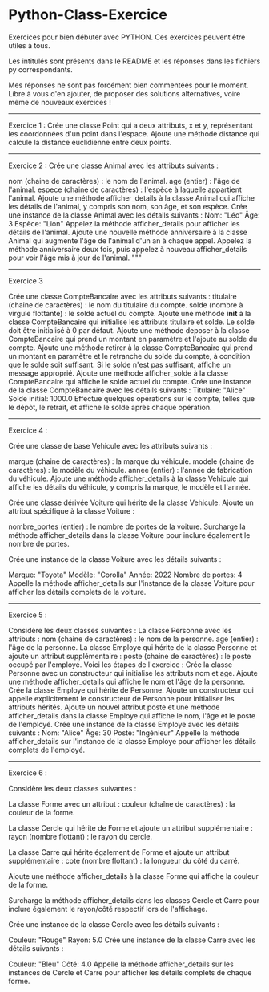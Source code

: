 # Python-Class-Exercice

Exercices pour bien débuter avec PYTHON. Ces exercices peuvent être utiles à tous.

Les intitulés sont présents dans le README et les réponses dans les fichiers py correspondants.

Mes réponses ne sont pas forcément bien commentées pour le moment. Libre à vous d'en ajouter, de proposer des solutions alternatives, voire même de nouveaux exercices !

-------------------------------------------------------------------------------------------------------------------------------------------------------------------------
Exercice 1 : 
Crée une classe Point qui a deux attributs, x et y, représentant les coordonnées d'un point dans l'espace. 
Ajoute une méthode distance qui calcule la distance euclidienne entre deux points.

-------------------------------------------------------------------------------------------------------------------------------------------------------------------------
Exercice 2 : 
Crée une classe Animal avec les attributs suivants :

nom (chaine de caractères) : le nom de l'animal.
age (entier) : l'âge de l'animal.
espece (chaine de caractères) : l'espèce à laquelle appartient l'animal.
Ajoute une méthode afficher_details à la classe Animal qui affiche les détails de l'animal, y compris son nom, son âge, et son espèce.
Crée une instance de la classe Animal avec les détails suivants :
Nom: "Léo"
Âge: 3
Espèce: "Lion"
Appelez la méthode afficher_details pour afficher les détails de l'animal.
Ajoute une nouvelle méthode anniversaire à la classe Animal qui augmente l'âge de l'animal d'un an à chaque appel.
Appelez la méthode anniversaire deux fois, puis appelez à nouveau afficher_details pour voir l'âge mis à jour de l'animal. """

------------------------------------------------------------------------------------------------------------------------------------------------------------------------

Exercice 3 

Crée une classe CompteBancaire avec les attributs suivants :
titulaire (chaine de caractères) : le nom du titulaire du compte.
solde (nombre à virgule flottante) : le solde actuel du compte.
Ajoute une méthode __init__ à la classe CompteBancaire qui initialise les attributs titulaire et solde. Le solde doit être initialisé à 0 par défaut.
Ajoute une méthode deposer à la classe CompteBancaire qui prend un montant en paramètre et l'ajoute au solde du compte.
Ajoute une méthode retirer à la classe CompteBancaire qui prend un montant en paramètre et le retranche du solde du compte, à condition que le solde soit suffisant. Si le solde n'est pas suffisant, affiche un message approprié.
Ajoute une méthode afficher_solde à la classe CompteBancaire qui affiche le solde actuel du compte.
Crée une instance de la classe CompteBancaire avec les détails suivants :
Titulaire: "Alice"
Solde initial: 1000.0
Effectue quelques opérations sur le compte, telles que le dépôt, le retrait, et affiche le solde après chaque opération.

-------------------------------------------------------------------------------------------------------------------------------------------------------------------------
Exercice 4 :

Crée une classe de base Vehicule avec les attributs suivants :

marque (chaine de caractères) : la marque du véhicule.
modele (chaine de caractères) : le modèle du véhicule.
annee (entier) : l'année de fabrication du véhicule.
Ajoute une méthode afficher_details à la classe Vehicule qui affiche les détails du véhicule, y compris la marque, le modèle et l'année.

Crée une classe dérivée Voiture qui hérite de la classe Vehicule. Ajoute un attribut spécifique à la classe Voiture :

nombre_portes (entier) : le nombre de portes de la voiture.
Surcharge la méthode afficher_details dans la classe Voiture pour inclure également le nombre de portes.

Crée une instance de la classe Voiture avec les détails suivants :

Marque: "Toyota"
Modèle: "Corolla"
Année: 2022
Nombre de portes: 4
Appelle la méthode afficher_details sur l'instance de la classe Voiture pour afficher les détails complets de la voiture.

-------------------------------------------------------------------------------------------------------------------------------------------------------------------------
Exercice 5 : 

Considère les deux classes suivantes :
La classe Personne avec les attributs :
nom (chaine de caractères) : le nom de la personne.
age (entier) : l'âge de la personne.
La classe Employe qui hérite de la classe Personne et ajoute un attribut supplémentaire :
poste (chaine de caractères) : le poste occupé par l'employé.
Voici les étapes de l'exercice :
Crée la classe Personne avec un constructeur qui initialise les attributs nom et age. Ajoute une méthode afficher_details qui affiche le nom et l'âge de la personne.
Crée la classe Employe qui hérite de Personne. Ajoute un constructeur qui appelle explicitement le constructeur de Personne pour initialiser les attributs hérités. Ajoute un nouvel attribut poste et une méthode afficher_details dans la classe Employe qui affiche le nom, l'âge et le poste de l'employé.
Crée une instance de la classe Employe avec les détails suivants :
Nom: "Alice"
Âge: 30
Poste: "Ingénieur"
Appelle la méthode afficher_details sur l'instance de la classe Employe pour afficher les détails complets de l'employé.

-------------------------------------------------------------------------------------------------------------------------------------------------------------------------

Exercice 6 :

Considère les deux classes suivantes :

La classe Forme avec un attribut :
couleur (chaîne de caractères) : la couleur de la forme.

La classe Cercle qui hérite de Forme et ajoute un attribut supplémentaire :
rayon (nombre flottant) : le rayon du cercle.

La classe Carre qui hérite également de Forme et ajoute un attribut supplémentaire :
cote (nombre flottant) : la longueur du côté du carré.

Ajoute une méthode afficher_details à la classe Forme qui affiche la couleur de la forme.

Surcharge la méthode afficher_details dans les classes Cercle et Carre pour inclure également le rayon/côté respectif lors de l'affichage.

Crée une instance de la classe Cercle avec les détails suivants :

Couleur: "Rouge"
Rayon: 5.0
Crée une instance de la classe Carre avec les détails suivants :

Couleur: "Bleu"
Côté: 4.0
Appelle la méthode afficher_details sur les instances de Cercle et Carre pour afficher les détails complets de chaque forme.